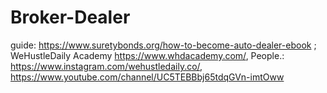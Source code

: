 # Broker-Dealer
guide: https://www.suretybonds.org/how-to-become-auto-dealer-ebook ; WeHustleDaily Academy https://www.whdacademy.com/, People.: https://www.instagram.com/wehustledaily.co/, https://www.youtube.com/channel/UC5TEBBbj65tdqGVn-imtOww
